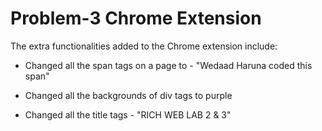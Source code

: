 # Problem-3 Chrome Extension 
The extra functionalities added to the Chrome extension include:

* Changed all the span tags on a page to - "Wedaad Haruna coded this span"

* Changed all the backgrounds of div tags to purple

* Changed all the title tags - "RICH WEB LAB 2 & 3"
